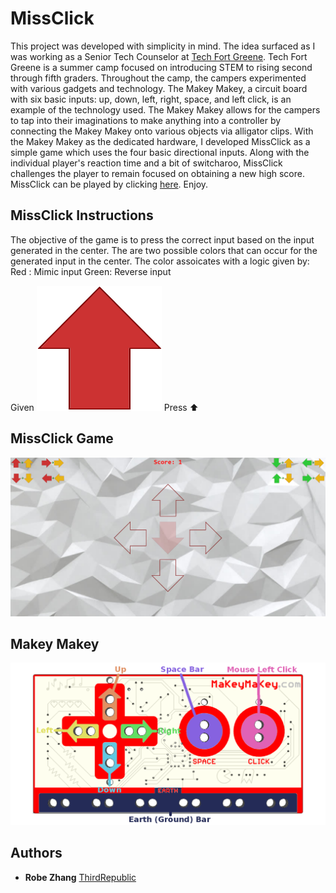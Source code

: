 # MissClick

This project was developed with simplicity in mind.  The idea surfaced as I was working as a Senior Tech Counselor at [Tech Fort Greene](http://www.campfortgreene.com/techfortgreene/).  Tech Fort Greene is a summer camp focused on introducing STEM to rising second through fifth graders.  Throughout the camp, the campers experimented with various gadgets and technology.  The Makey Makey, a circuit board with six basic inputs: up, down, left, right, space, and left click, is an example of the technology used.  The Makey Makey allows for the campers to tap into their imaginations to make anything into a controller by connecting the Makey Makey onto various objects via alligator clips.  With the Makey Makey as the dedicated hardware, I developed MissClick as a simple game which uses the four basic directional inputs.  Along with the individual player's reaction time and a bit of switcharoo, MissClick challenges the player to remain focused on obtaining a new high score.   MissClick can be played by clicking [here](https://missclickgame.github.io/). Enjoy.  

## MissClick Instructions

The objective of the game is to press the correct input based on the input generated in the center.  The are two possible colors that can occur for the generated input in the center.  The color assoicates with a logic given by:
Red : Mimic input
Green: Reverse input

Given ![Red Up Direction](https://github.com/MissClickGame/MissClickGame.github.io/blob/master/images/regularup.png) Press ⬆

## MissClick Game

![MissClick Game](https://github.com/MissClickGame/MissClickGame.github.io/blob/master/images/game.png)

## Makey Makey
 
![Makey Makey Curcuit](https://github.com/MissClickGame/MissClickGame.github.io/blob/master/images/makeymakey.png)

## Authors

* **Robe Zhang** [ThirdRepublic](https://github.com/ThirdRepublic)
